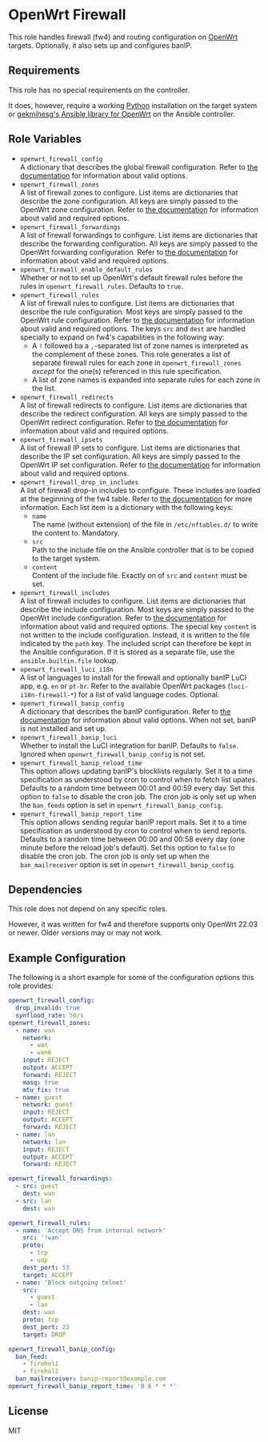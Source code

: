 OpenWrt Firewall
================

This role handles firewall (fw4) and routing configuration on [OpenWrt](https://www.openwrt.org/) targets.
Optionally, it also sets up and configures banIP.

Requirements
------------

This role has no special requirements on the controller.

It does, however, require a working [Python](https://www.python.org/) installation on the target system or [gekmihesg's Ansible library for OpenWrt](https://github.com/gekmihesg/ansible-openwrt) on the Ansible controller.

Role Variables
--------------

* `openwrt_firewall_config`  
  A dictionary that describes the global firewall configuration.
  Refer to [the documentation](https://openwrt.org/docs/guide-user/firewall/firewall_configuration#defaults) for information about valid options.
* `openwrt_firewall_zones`  
  A list of firewall zones to configure. List items are dictionaries that describe the zone configuration.
  All keys are simply passed to the OpenWrt zone configuration.
  Refer to [the documentation](https://openwrt.org/docs/guide-user/firewall/firewall_configuration#zones) for information about valid and required options.
* `openwrt_firewall_forwardings`  
  A list of firewall forwardings to configure. List items are dictionaries that describe the forwarding configuration.
  All keys are simply passed to the OpenWrt forwarding configuration.
  Refer to [the documentation](https://openwrt.org/docs/guide-user/firewall/firewall_configuration#forwardings) for information about valid and required options.
* `openwrt_firewall_enable_default_rules`  
  Whether or not to set up OpenWrt's default firewall rules before the rules in `openwrt_firewall_rules`.
  Defaults to `true`.
* `openwrt_firewall_rules`  
  A list of firewall rules to configure. List items are dictionaries that describe the rule configuration.
  Most keys are simply passed to the OpenWrt rule configuration.
  Refer to [the documentation](https://openwrt.org/docs/guide-user/firewall/firewall_configuration#rules) for information about valid and required options.
  The keys `src` and `dest` are handled specially to expand on fw4's capabilities in the following way:
  * A `!` followed ba a `,`-separated list of zone names is interpreted as the complement of these zones.
    This role generates a list of separate firewall rules for each zone in `openwrt_firewall_zones` *except* for the one(s) referenced in this rule specification.
  * A list of zone names is expanded into separate rules for each zone in the list.
* `openwrt_firewall_redirects`  
  A list of firewall redirects to configure. List items are dictionaries that describe the redirect configuration.
  All keys are simply passed to the OpenWrt redirect configuration.
  Refer to [the documentation](https://openwrt.org/docs/guide-user/firewall/firewall_configuration#redirects) for information about valid and required options.
* `openwrt_firewall_ipsets`  
  A list of firewall IP sets to configure. List items are dictionaries that describe the IP set configuration.
  All keys are simply passed to the OpenWrt IP set configuration.
  Refer to [the documentation](https://openwrt.org/docs/guide-user/firewall/firewall_configuration#ip_sets) for information about valid and required options.
* `openwrt_firewall_drop_in_includes`  
  A list of firewall drop-in includes to configure.
  These includes are loaded at the beginning of the fw4 table.
  Refer to [the documentation](https://openwrt.org/docs/guide-user/firewall/firewall_configuration#default_drop-in_includes) for more information.
  Each list item is a dictionary with the following keys:
  * `name`  
    The name (without extension) of the file in `/etc/nftables.d/` to write the content to.
    Mandatory.
  * `src`  
    Path to the include file on the Ansible controller that is to be copied to the target system.
  * `content`  
    Content of the include file.
    Exactly on of `src` and `content` must be set.
* `openwrt_firewall_includes`  
  A list of firewall includes to configure. List items are dictionaries that describe the include configuration.
  Most keys are simply passed to the OpenWrt include configuration.
  Refer to [the documentation](https://openwrt.org/docs/guide-user/firewall/firewall_configuration#includes_2203_and_later_with_fw4) for information about valid and required options.
  The special key `content` is not written to the include configuration.
  Instead, it is written to the file indicated by the `path` key.
  The included script can therefore be kept in the Ansible configuration.
  If it is stored as a separate file, use the `ansible.builtin.file` lookup.
* `openwrt_firewall_luci_i18n`  
  A list of languages to install for the firewall and optionally banIP LuCI app, e.g. `en` or `pt-br`.
  Refer to the available OpenWrt packages (`luci-i18n-firewall-*`) for a list of valid language codes.
  Optional.
* `openwrt_firewall_banip_config`  
  A dictionary that describes the banIP configuration.
  Refer to [the documentation](https://github.com/openwrt/packages/blob/master/net/banip/files/README.md) for information about valid options.
  When not set, banIP is not installed and set up.
* `openwrt_firewall_banip_luci`  
  Whether to install the LuCI integration for banIP.
  Defaults to `false`.
  Ignored when `openwrt_firewall_banip_config` is not set.
* `openwrt_firewall_banip_reload_time`  
  This option allows updating banIP's blocklists regularly.
  Set it to a time specification as understood by cron to control when to fetch list upates.
  Defaults to a random time between 00:01 and 00:59 every day.
  Set this option to `false` to disable the cron job.
  The cron job is only set up when the `ban_feeds` option is set in `openwrt_firewall_banip_config`.
* `openwrt_firewall_banip_report_time`  
  This option allows sending regular banIP report mails.
  Set it to a time specification as understood by cron to control when to send reports.
  Defaults to a random time between 00:00 and 00:58 every day (one minute before the reload job's default).
  Set this option to `false` to disable the cron job.
  The cron job is only set up when the `ban_mailreceiver` option is set in `openwrt_firewall_banip_config`.

Dependencies
------------

This role does not depend on any specific roles.

However, it was written for fw4 and therefore supports only OpenWrt 22.03 or newer.
Older versions may or may not work.

Example Configuration
---------------------

The following is a short example for some of the configuration options this role provides:

```yaml
openwrt_firewall_config:
  drop_invalid: true
  synflood_rate: 50/s
openwrt_firewall_zones:
  - name: wan
    network:
      - wan
      - wan6
    input: REJECT
    output: ACCEPT
    forward: REJECT
    masq: true
    mtu_fix: true
  - name: guest
    network: guest
    input: REJECT
    output: ACCEPT
    forward: REJECT
  - name: lan
    network: lan
    input: REJECT
    output: ACCEPT
    forward: REJECT

openwrt_firewall_forwardings:
  - src: guest
    dest: wan
  - src: lan
    dest: wan

openwrt_firewall_rules:
  - name: 'Accept DNS from internal network'
    src: '!wan'
    proto:
      - tcp
      - udp
    dest_port: 53
    target: ACCEPT
  - name: 'Block outgoing telnet'
    src:
      - guest
      - lan
    dest: wan
    proto: tcp
    dest_port: 23
    target: DROP

openwrt_firewall_banip_config:
  ban_feed:
    - firehol1
    - firehol2
  ban_mailreceiver: banip-report@example.com
openwrt_firewall_banip_report_time: '0 6 * * *'
```

License
-------

MIT
